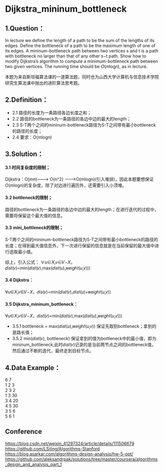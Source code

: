 # Dijkstra_mininum_bottleneck

## 1.Question：
In lecture we define the length of a path to be the sum of the lengths of its edges. Define the bottleneck of a path to be the maximum length of one of its edges. A mininum-bottleneck path between two vertices s and t is a path with bottleneck no larger than that of any other s−t path. Show how to modify Dijkstra’s algorithm to compute a minimum-bottleneck path between two given vertices. The running time should be 𝑂(𝑚log𝑛), as in lecture.

本题为来自斯坦福算法课的一道算法题，同时也为山西大学计算机与信息技术学院研究生算法课中抛出的进阶算法思考题。

## 2.Definition：
 - 2.1 路径的长度为一条路径各边长度之和；
 - 2.2 路径的bottleneck为一条路径的各边中边的最大的length；
 - 2.3 S-T两个之间的mininum-bottleneck路径为S-T之间带有最小bottleneck的路径的长度；
 - 2.4 要求：O(mlogn)
 
## 3.Solution：
#### 3.1 时间复杂度的限制；
Dijkstra：O(mn)---> O(n^2) --->O(mlogn)(引入堆排)，因此本题要想保证O(mlogn)的复杂度，除了对边进行遍历外，还需要引入小顶堆。

#### 3.2 bottleneck的限制；
路径的bottleneck为一条路径的各边中边的最大的length；在进行迭代的过程中，需要将保留这个最大值的信息。

#### 3.3 mini_bottleneck的限制；
S-T两个之间的mininum-bottleneck路径为S-T之间带有最小bottleneck的路径的长度；在得到最大值信息外，下一次进行保留的信息就是在当前保留的最大值中进行选取最小值。

综上，引入公式：
∀𝑢∈𝑋,𝑣∈𝑉−𝑋，𝑑𝑖𝑠𝑡(𝑣)=min(𝑑𝑖𝑠𝑡(𝑣),max(𝑑𝑖𝑠𝑡(𝑢),𝑤𝑒𝑖𝑔ℎ𝑡(𝑢,𝑣)))

#### 3.4 Dijkstra：
∀𝑢∈𝑋,𝑣∈𝑉−𝑋，𝑑𝑖𝑠(𝑣)=min(𝑑𝑖𝑠𝑡(𝑣),𝑑𝑖𝑠𝑡(𝑢)+𝑤𝑒𝑖𝑔ℎ𝑡(𝑢,𝑣))

#### 3.5 Dijkstra_mininum_bottleneck：
∀𝑢∈𝑋,𝑣∈𝑉−𝑋，𝑑𝑖𝑠𝑡(𝑣)=min(𝑑𝑖𝑠𝑡(𝑣),max(𝑑𝑖𝑠𝑡(𝑢),𝑤𝑒𝑖𝑔ℎ𝑡(𝑢,𝑣)))
 - 3.5.1 bottleneck = max(𝑑𝑖𝑠𝑡(𝑢),𝑤𝑒𝑖𝑔ℎ𝑡(𝑢,𝑣))
	保证先取到bottleneck；拿到的是路长值；
 - 3.5.2 min(𝑑𝑖𝑠𝑡(𝑣), bottleneck)
  保证拿到的值为bottleneck中的最小值，即为mininum_bottleneck;此时𝑑𝑖𝑠𝑡(𝑣)记录的是当前两节点之间的bottleneck值，然后通过不断的迭代，最终走到目标节点。
  
## 4.Data Example：
6 7   
1 2 3   
2 3 2   
1 3 30   
3 4 20   
4 5 30   
3 5 6   
5 6 1   

## Conference 
https://blog.csdn.net/weixin_41297324/article/details/111506679  
https://github.com/LSijing/Algorithms-Stanford   
https://blog.asarkar.com/algorithms-design-analysis/hw-5-opt/   
https://github.com/aleksandrpak/solutions/tree/master/coursera/algorithms_design_and_analysis_part_1   
